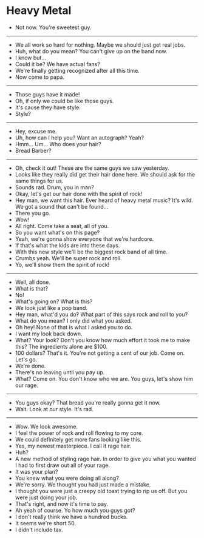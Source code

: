 # Heavy Metal

- Not now. You're sweetest guy.
* * *
- We all work so hard for nothing. Maybe we should just get real jobs.
- Huh, what do you mean? You can't give up on the band now.
- I know but...
- Could it be? We have actual fans?
- We're finally getting recognized after all this time.
- Now come to papa.
* * *
- Those guys have it made!
- Oh, if only we could be like those guys.
- It's cause they have style.
- Style?
* * *
- Hey, excuse me.
- Uh, how can I help you? Want an autograph? Yeah?
- Hmm... Um... Who does your hair?
- Bread Barber?
* * *
- Oh, check it out! These are the same guys we saw yesterday.
- Looks like they really did get their hair done here. We should ask for the same things for us.
- Sounds rad. Drum, you in man?
- Okay, let's get our hair done with the spirit of rock!
- Hey man, we want this hair. Ever heard of heavy metal music? It's wild. We got a sound that can't be found...
- There you go.
- Wow!
- All right. Come take a seat, all of you.
- So you want what's on this page?
- Yeah, we're gonna show everyone that we're hardcore.
- If that's what the kids are into these days.
- With this new style we'll be the biggest rock band of all time.
- Crumbs yeah. We'll be super rock and roll.
- Yo, we'll show them the spirit of rock!
* * *
- Well, all done.
- What is that?
- No!
- What's going on? What is this?
- We look just like a pop band.
- Hey man, what'd you do? What part of this says rock and roll to you?
- What do you mean? I only did what you asked.
- Oh hey! None of that is what I asked you to do.
- I want my look back down.
- What? Your look? Don't you know how much effort it took me to make this? The ingredients alone are $100.
- 100 dollars? That's it. You're not getting a cent of our job. Come on. Let's go.
- We're done.
- There's no leaving until you pay up.
- What? Come on. You don't know who we are. You guys, let's show him our rage.
* * *
- You guys okay? That bread you're really gonna get it now.
- Wait. Look at our style. It's rad.
* * *
- Wow. We look awesome.
- I feel the power of rock and roll flowing to my core.
- We could definitely get more fans looking like this.
- Yes, my newest masterpiece. I call it rage hair.
- Huh?
- A new method of styling rage hair. In order to give you what you wanted I had to first draw out all of your rage.
- It was your plan?
- You knew what you were doing all along?
- We're sorry. We thought you had just made a mistake.
- I thought you were just a creepy old toast trying to rip us off. But you were just doing your job.
- That's right, and now it's time to pay.
- Ah yeah of course. Yo how much you guys got?
- I don't really think we have a hundred bucks.
- It seems we're short 50.
- I didn't include tax.
